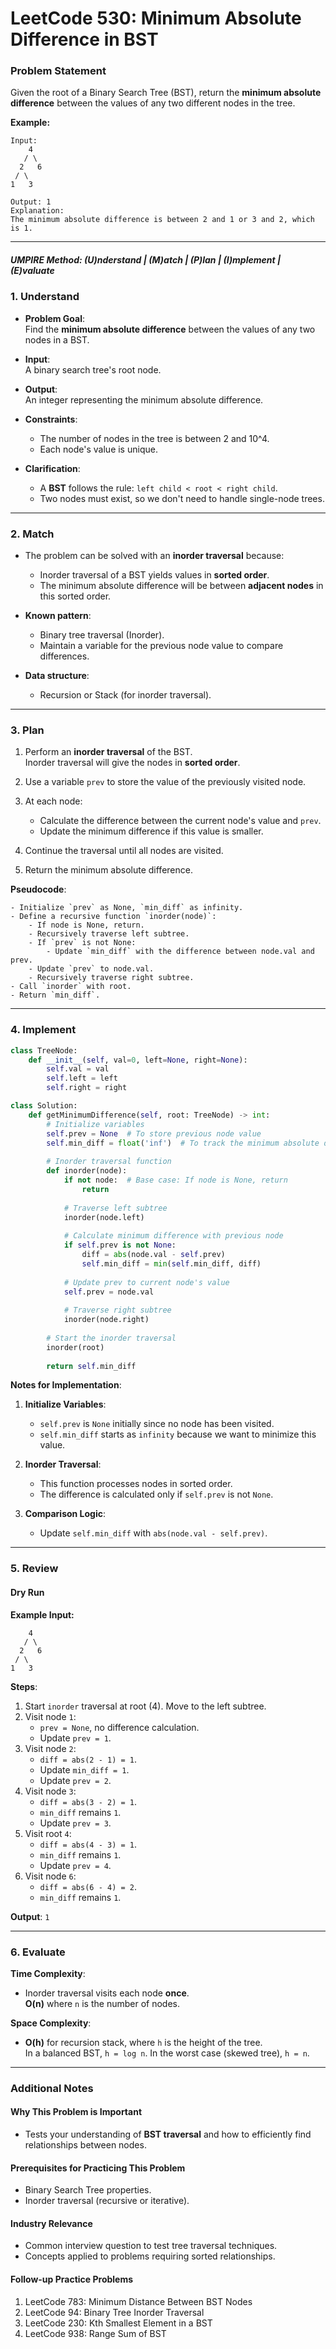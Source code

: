 # LeetCode 530: Minimum Absolute Difference in BST

### Problem Statement

Given the root of a Binary Search Tree (BST), return the **minimum absolute difference** between the values of any two different nodes in the tree.

**Example:**

```
Input:
    4
   / \
  2   6
 / \
1   3

Output: 1
Explanation:
The minimum absolute difference is between 2 and 1 or 3 and 2, which is 1.
```

---

##### UMPIRE Method: (U)nderstand | (M)atch | (P)lan | (I)mplement | (E)valuate

### 1. Understand

- **Problem Goal**:  
  Find the **minimum absolute difference** between the values of any two nodes in a BST.

- **Input**:  
  A binary search tree's root node.

- **Output**:  
  An integer representing the minimum absolute difference.

- **Constraints**:  
  - The number of nodes in the tree is between 2 and 10^4.
  - Each node's value is unique.

- **Clarification**:  
  - A **BST** follows the rule: `left child < root < right child`.
  - Two nodes must exist, so we don't need to handle single-node trees.

---

### 2. Match

- The problem can be solved with an **inorder traversal** because:
  - Inorder traversal of a BST yields values in **sorted order**.
  - The minimum absolute difference will be between **adjacent nodes** in this sorted order.

- **Known pattern**:  
  - Binary tree traversal (Inorder).
  - Maintain a variable for the previous node value to compare differences.

- **Data structure**:  
  - Recursion or Stack (for inorder traversal).

---

### 3. Plan

1. Perform an **inorder traversal** of the BST.  
   Inorder traversal will give the nodes in **sorted order**.

2. Use a variable `prev` to store the value of the previously visited node.

3. At each node:  
   - Calculate the difference between the current node's value and `prev`.  
   - Update the minimum difference if this value is smaller.

4. Continue the traversal until all nodes are visited.

5. Return the minimum absolute difference.

**Pseudocode**:

```
- Initialize `prev` as None, `min_diff` as infinity.
- Define a recursive function `inorder(node)`:
    - If node is None, return.
    - Recursively traverse left subtree.
    - If `prev` is not None:
        - Update `min_diff` with the difference between node.val and prev.
    - Update `prev` to node.val.
    - Recursively traverse right subtree.
- Call `inorder` with root.
- Return `min_diff`.
```

---

### 4. Implement

```python
class TreeNode:
    def __init__(self, val=0, left=None, right=None):
        self.val = val
        self.left = left
        self.right = right

class Solution:
    def getMinimumDifference(self, root: TreeNode) -> int:
        # Initialize variables
        self.prev = None  # To store previous node value
        self.min_diff = float('inf')  # To track the minimum absolute difference
        
        # Inorder traversal function
        def inorder(node):
            if not node:  # Base case: If node is None, return
                return
            
            # Traverse left subtree
            inorder(node.left)
            
            # Calculate minimum difference with previous node
            if self.prev is not None:
                diff = abs(node.val - self.prev)
                self.min_diff = min(self.min_diff, diff)
            
            # Update prev to current node's value
            self.prev = node.val
            
            # Traverse right subtree
            inorder(node.right)
        
        # Start the inorder traversal
        inorder(root)
        
        return self.min_diff
```

**Notes for Implementation**:
1. **Initialize Variables**:
   - `self.prev` is `None` initially since no node has been visited.
   - `self.min_diff` starts as `infinity` because we want to minimize this value.

2. **Inorder Traversal**:
   - This function processes nodes in sorted order.
   - The difference is calculated only if `self.prev` is not `None`.

3. **Comparison Logic**:
   - Update `self.min_diff` with `abs(node.val - self.prev)`.

---

### 5. Review

#### Dry Run

**Example Input:**

```
    4
   / \
  2   6
 / \
1   3
```

**Steps**:
1. Start `inorder` traversal at root (4). Move to the left subtree.
2. Visit node `1`:
   - `prev = None`, no difference calculation.
   - Update `prev = 1`.
3. Visit node `2`:
   - `diff = abs(2 - 1) = 1`.
   - Update `min_diff = 1`.
   - Update `prev = 2`.
4. Visit node `3`:
   - `diff = abs(3 - 2) = 1`.
   - `min_diff` remains `1`.
   - Update `prev = 3`.
5. Visit root `4`:
   - `diff = abs(4 - 3) = 1`.
   - `min_diff` remains `1`.
   - Update `prev = 4`.
6. Visit node `6`:
   - `diff = abs(6 - 4) = 2`.
   - `min_diff` remains `1`.

**Output**: `1`

---

### 6. Evaluate

**Time Complexity**:
- Inorder traversal visits each node **once**.  
  **O(n)** where `n` is the number of nodes.

**Space Complexity**:
- **O(h)** for recursion stack, where `h` is the height of the tree.  
  In a balanced BST, `h = log n`. In the worst case (skewed tree), `h = n`.

---

### Additional Notes

#### Why This Problem is Important
- Tests your understanding of **BST traversal** and how to efficiently find relationships between nodes.

#### Prerequisites for Practicing This Problem
- Binary Search Tree properties.
- Inorder traversal (recursive or iterative).

#### Industry Relevance
- Common interview question to test tree traversal techniques.
- Concepts applied to problems requiring sorted relationships.

#### Follow-up Practice Problems
1. LeetCode 783: Minimum Distance Between BST Nodes
2. LeetCode 94: Binary Tree Inorder Traversal
3. LeetCode 230: Kth Smallest Element in a BST
4. LeetCode 938: Range Sum of BST
